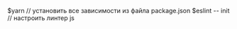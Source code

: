 $yarn            // установить все зависимости из файла package.json
$eslint -- init  // настроить линтер js
